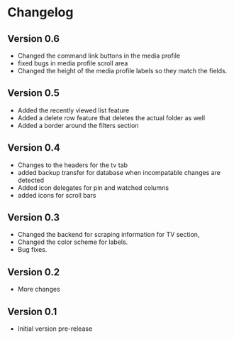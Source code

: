 # Changelog

## Version 0.6

- Changed the command link buttons in the media profile
- fixed bugs in media profile scroll area
- Changed the height of the media profile labels so they match the fields.

## Version 0.5

- Added the recently viewed list feature
- Added a delete row feature that deletes the actual folder as well
- Added a border around the filters section

## Version 0.4

- Changes to the headers for the tv tab
- added backup transfer for database when incompatable changes are detected
- Added icon delegates for pin and watched columns
- added icons for scroll bars

## Version 0.3

- Changed the backend for scraping information for TV section,
- Changed the color scheme for labels.
- Bug fixes.

## Version 0.2

- More changes

## Version 0.1

- Initial version pre-release
